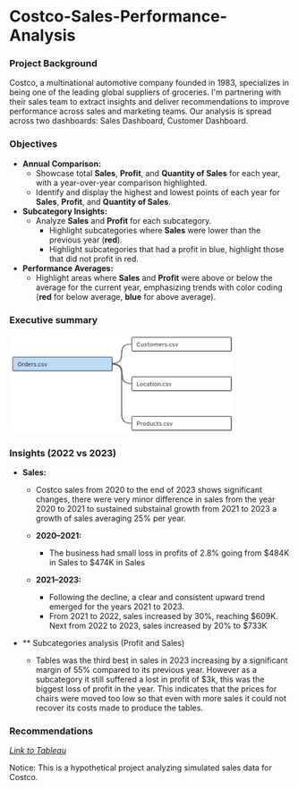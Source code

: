 # Costco-Sales-Performance-Analysis

### Project Background 
Costco, a multinational automotive company founded in 1983, specializes in being one of the leading global suppliers of groceries. I'm partnering with their sales team to extract insights and deliver recommendations to improve performance across sales and marketing teams. Our analysis is spread across two dashboards: Sales Dashboard, Customer Dashboard.

### Objectives  
- **Annual Comparison:**  
  - Showcase total **Sales**, **Profit**, and **Quantity of Sales** for each year, with a year-over-year comparison highlighted.
  - Identify and display the highest and lowest points of each year for **Sales**, **Profit**, and **Quantity of Sales**.  
- **Subcategory Insights:**  
  - Analyze **Sales** and **Profit** for each subcategory.  
      - Highlight subcategories where **Sales** were lower than the previous year (**red**).
      - Highlight subcategories that had a profit in blue, highlight those that did not profit in red.
- **Performance Averages:**  
  - Highlight areas where **Sales** and **Profit** were above or below the average for the current year, emphasizing trends with color coding (**red** for below average, **blue** for above average). 

### Executive summary




<img src="https://github.com/Joshua-K1234/Costco-Sales-Performance-Analysis/blob/main/Images/Relations%20Sales%20Analysis.JPG" alt="final_clusters" width="400"/>

### Insights (2022 vs 2023)
- **Sales:**
  - Costco sales from 2020 to the end of 2023 shows significant changes, there were very minor difference in sales from the year 2020 to 2021 to sustained substainal growth from 2021 to 2023 a growth of sales averaging 25% per year.

  - **2020–2021:**  
    - The business had small loss in profits of 2.8% going from $484K in Sales to $474K in Sales

  - **2021–2023:**  
    - Following the decline, a clear and consistent upward trend emerged for the years 2021 to 2023.
    - From 2021 to 2022, sales increased by 30%, reaching $609K. Next from 2022 to 2023, sales increased by 20% to $733K

- ** Subcategories analysis (Profit and Sales)
  - Tables was the third best in sales in 2023 increasing by a significant margin of 55% compared to its previous year. However as a subcategory it still suffered a lost in profit of $3k, this was the biggest loss of profit in the year. This indicates that the prices for chairs were moved too low so that even with more sales it could not recover its costs made to produce the tables.
 

### Recommendations


[*Link to Tableau*](https://public.tableau.com/app/profile/joshua.kagwanja/viz/Salesanalysis_17303262492110/SalesDashboard)

Notice: This is a hypothetical project analyzing simulated sales data for Costco.
